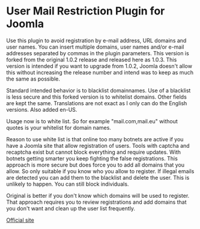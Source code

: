 # User Mail Restriction Plugin for Joomla
Use this plugin to avoid registration by e-mail address, URL domains and user names. You can insert multiple domains, user names and/or e-mail addresses separated by commas in the plugin parameters. This version is forked from the original 1.0.2 release and released here as 1.0.3. This version is intended if you want to upgrade from 1.0.2, Joomla doesn't allow this without increasing the release number and intend was to keep as much the same as possible.

Standard intended behavior is to blacklist domainnames. Use of a blacklist is less secure and this forked version is to whitelist domains. Other fields are kept the same. Translations are not exact as I only can do the English versions. Also added en-US.

Usage now is to white list. So for example "mail.com,mail.eu" without quotes is your whitelist for domain names.

Reason to use white list is that online too many botnets are active if you have a Joomla site that allow registration of users. Tools with captcha and recaptcha exist but cannot block everything and require updates. With botnets getting smarter you keep fighting the false registrations. This approach is more secure but does force you to add all domains that you allow. So only suitable if you know who you allow to register. If illegal emails are detected you can add them to the blacklist and delete the user. This is unlikely to happen. You can still block individuals.

Original is better if you don't know which domains will be used to register. That approach requires you to review registrations and add domains that you don't want and clean up the user list frequently.

[Official site](https://www.joomlaempresa.es/en/)
